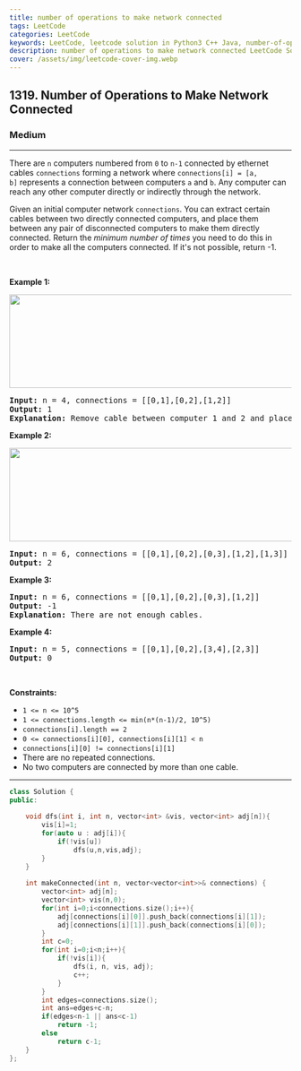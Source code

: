 ```yaml
---
title: number of operations to make network connected
tags: LeetCode
categories: LeetCode
keywords: LeetCode, leetcode solution in Python3 C++ Java, number-of-operations-to-make-network-connected solution
description: number of operations to make network connected LeetCode Solution Explained
cover: /assets/img/leetcode-cover-img.webp
---
```



<h2>1319. Number of Operations to Make Network Connected</h2><h3>Medium</h3><hr><div><p>There are&nbsp;<code>n</code>&nbsp;computers numbered from&nbsp;<code>0</code>&nbsp;to&nbsp;<code>n-1</code>&nbsp;connected by&nbsp;ethernet cables&nbsp;<code>connections</code>&nbsp;forming a network where&nbsp;<code>connections[i] = [a, b]</code>&nbsp;represents a connection between computers&nbsp;<code>a</code>&nbsp;and&nbsp;<code>b</code>. Any computer&nbsp;can reach any other computer directly or indirectly through the network.</p>

<p>Given an initial computer network <code>connections</code>. You can extract certain cables between two directly connected computers, and place them between any pair of disconnected computers to make them directly connected. Return the <em>minimum number of times</em> you need to do this in order to make all the computers connected. If it's not possible, return -1.&nbsp;</p>

<p>&nbsp;</p>
<p><strong>Example 1:</strong></p>

<p><strong><img alt="" src="https://assets.leetcode.com/uploads/2020/01/02/sample_1_1677.png" style="width: 570px; height: 167px;"></strong></p>

<pre><strong>Input:</strong> n = 4, connections = [[0,1],[0,2],[1,2]]
<strong>Output:</strong> 1
<strong>Explanation:</strong> Remove cable between computer 1 and 2 and place between computers 1 and 3.
</pre>

<p><strong>Example 2:</strong></p>

<p><strong><img alt="" src="https://assets.leetcode.com/uploads/2020/01/02/sample_2_1677.png" style="width: 660px; height: 167px;"></strong></p>

<pre><strong>Input:</strong> n = 6, connections = [[0,1],[0,2],[0,3],[1,2],[1,3]]
<strong>Output:</strong> 2
</pre>

<p><strong>Example 3:</strong></p>

<pre><strong>Input:</strong> n = 6, connections = [[0,1],[0,2],[0,3],[1,2]]
<strong>Output:</strong> -1
<strong>Explanation:</strong> There are not enough cables.
</pre>

<p><strong>Example 4:</strong></p>

<pre><strong>Input:</strong> n = 5, connections = [[0,1],[0,2],[3,4],[2,3]]
<strong>Output:</strong> 0
</pre>

<p>&nbsp;</p>
<p><strong>Constraints:</strong></p>

<ul>
	<li><code>1 &lt;= n &lt;= 10^5</code></li>
	<li><code>1 &lt;= connections.length &lt;= min(n*(n-1)/2, 10^5)</code></li>
	<li><code>connections[i].length == 2</code></li>
	<li><code>0 &lt;= connections[i][0], connections[i][1]&nbsp;&lt; n</code></li>
	<li><code>connections[i][0] != connections[i][1]</code></li>
	<li>There are no repeated connections.</li>
	<li>No two computers are connected by more than one cable.</li>
</ul>
</div>

---




```cpp
class Solution {
public:
    
    void dfs(int i, int n, vector<int> &vis, vector<int> adj[n]){
        vis[i]=1;
        for(auto u : adj[i]){
            if(!vis[u])
                dfs(u,n,vis,adj);
        }
    }
    
    int makeConnected(int n, vector<vector<int>>& connections) {
        vector<int> adj[n];
        vector<int> vis(n,0);
        for(int i=0;i<connections.size();i++){
            adj[connections[i][0]].push_back(connections[i][1]);
            adj[connections[i][1]].push_back(connections[i][0]);    
        }
        int c=0;
        for(int i=0;i<n;i++){
            if(!vis[i]){
                dfs(i, n, vis, adj);
                c++;
            }
        }
        int edges=connections.size();
        int ans=edges+c-n;
        if(edges<n-1 || ans<c-1)
            return -1;
        else 
            return c-1;
    }
};
```
